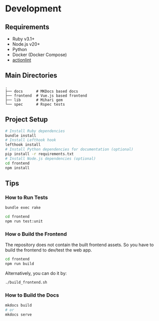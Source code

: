 # Development

## Requirements

- Ruby v3.1+
- Node.js v20+
- Python
- Docker (Docker Compose)
- [actionlint](https://github.com/rhysd/actionlint)

## Main Directories

```
.
├── docs      # MKDocs based docs
├── frontend  # Vue.js based frontend
├── lib       # Mihari gem
└── spec      # Rspec tests
```

## Project Setup

```bash
# Install Ruby dependencies
bundle install
# Install Lefthook hook
lefthook install
# Install Python dependencies for documentation (optional)
pip install -r requirements.txt
# Install Node.js dependencies (optional)
cd frontend
npm install
```

## Tips

### How to Run Tests

```bash
bundle exec rake
```

```bash
cd frontend
npm run test:unit
```

### How o Build the Frontend

The repository does not contain the built frontend assets. So you have to build the frontend to dev/test the web app.

```bash
cd frontend
npm run build
```

Alternatively, you can do it by:

```bash
./build_frontend.sh
```

### How to Build the Docs

```bash
mkdocs build
# or
mkdocs serve
```
